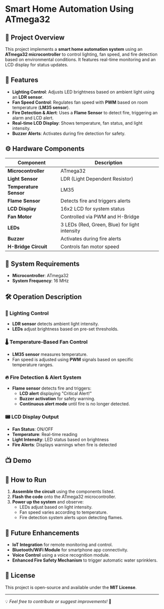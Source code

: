 # Smart Home Automation Using ATmega32

## 📌 Project Overview
This project implements a **smart home automation system** using an **ATmega32 microcontroller** to control lighting, fan speed, and fire detection based on environmental conditions. It features real-time monitoring and an LCD display for status updates.

## 🎯 Features
- **Lighting Control**: Adjusts LED brightness based on ambient light using an **LDR sensor**.
- **Fan Speed Control**: Regulates fan speed with **PWM** based on room temperature (**LM35 sensor**).
- **Fire Detection & Alert**: Uses a **Flame Sensor** to detect fire, triggering an alarm and LCD alert.
- **Real-time LCD Display**: Shows temperature, fan status, and light intensity.
- **Buzzer Alerts**: Activates during fire detection for safety.

## ⚙️ Hardware Components
| Component           | Description  |
|--------------------|--------------|
| **Microcontroller** | ATmega32 |
| **Light Sensor**   | LDR (Light Dependent Resistor) |
| **Temperature Sensor** | LM35 |
| **Flame Sensor** | Detects fire and triggers alerts |
| **LCD Display** | 16x2 LCD for system status |
| **Fan Motor** | Controlled via PWM and H-Bridge |
| **LEDs** | 3 LEDs (Red, Green, Blue) for light intensity |
| **Buzzer** | Activates during fire alerts |
| **H-Bridge Circuit** | Controls fan motor speed |

## 🔌 System Requirements
- **Microcontroller**: ATmega32
- **System Frequency**: 16 MHz

## 🛠️ Operation Description
### 🔆 Lighting Control
- **LDR sensor** detects ambient light intensity.
- **LEDs** adjust brightness based on pre-set thresholds.

### 🌡️ Temperature-Based Fan Control
- **LM35 sensor** measures temperature.
- Fan speed is adjusted using **PWM** signals based on specific temperature ranges.

### 🔥 Fire Detection & Alert System
- **Flame sensor** detects fire and triggers:
  - **LCD alert** displaying "Critical Alert!"
  - **Buzzer activation** for safety warning.
  - **Continuous alert mode** until fire is no longer detected.

### 📟 LCD Display Output
- **Fan Status**: ON/OFF
- **Temperature**: Real-time reading
- **Light Intensity**: LED status based on brightness
- **Fire Alerts**: Displays warnings when fire is detected

## 📺 Demo


## 🚀 How to Run
1. **Assemble the circuit** using the components listed.
2. **Flash the code** onto the ATmega32 microcontroller.
3. **Power up the system** and observe:
   - LEDs adjust based on light intensity.
   - Fan speed varies according to temperature.
   - Fire detection system alerts upon detecting flames.

## 🚀 Future Enhancements
- **IoT Integration** for remote monitoring and control.
- **Bluetooth/WiFi Module** for smartphone app connectivity.
- **Voice Control** using a voice recognition module.
- **Enhanced Fire Safety Mechanism** to trigger automatic water sprinklers.

## 📜 License
This project is open-source and available under the **MIT License**.

---

💡 *Feel free to contribute or suggest improvements!* 🚀
